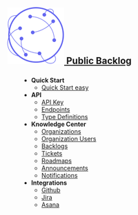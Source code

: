 <a class="a-logo" href="https://www.publicbacklog.com/">
    <h2 class="h2-logo">
        <img class="img-logo" src="/assets/white_bg_pb_logo.svg">
        <span class="text-logo">Public Backlog</span>
    </h2>
    <h2 style="font-size: 1.875rem; font-weight: 600; margin: auto; display: none;">
        <img style="display: inline-block; margin-top: -0.25rem;" src="/assets/white_bg_pb_logo.svg">
    </h2>
</a>

<div style="margin-top:1.5rem; padding-left:2rem;">

- **Quick Start**
  - [Quick Start easy](/quick-start-easy/)
- **API**
  - [API Key](/api-key/)
  - [Endpoints](/api/?id=public-backlog-api-documentation)
  - [Type Definitions](/definitions/)
- **Knowledge Center**
  - [Organizations](/organizations/)
  - [Organization Users](/organization-users/)
  - [Backlogs](/backlogs/)
  - [Tickets](/tickets/)
  - [Roadmaps](/roadmaps/)
  - [Announcements](/announcements/)
  - [Notifications](/notifications/)
- **Integrations**
  - [Github](/github/)
  - [Jira](/jira/)
  - [Asana](/asana/)

</div>
